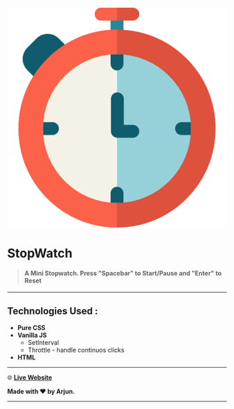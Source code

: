 ![Icon](./favicon.png)

# StopWatch

> #### A Mini Stopwatch. Press "Spacebar" to Start/Pause and "Enter" to Reset

---

## Technologies Used :

-  **Pure CSS**
-  **Vanilla JS**
   -  SetInterval
   -  Throttle - handle continuos clicks
-  **HTML**

---

:globe_with_meridians: **[Live Website](https://mstop.netlify.app)**

**Made with :heart: by Arjun.**

---
